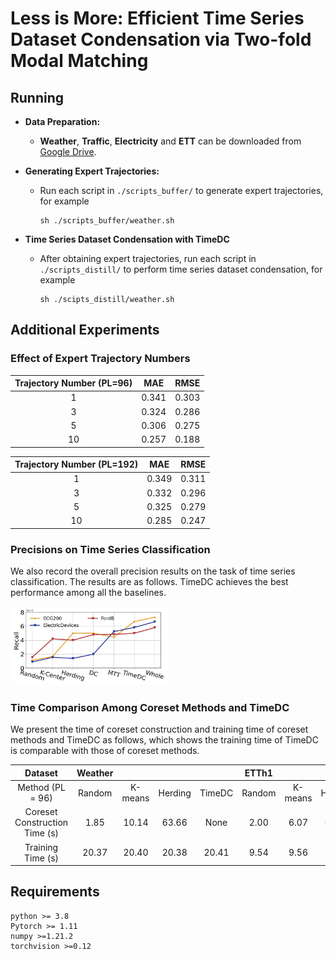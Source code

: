 # Less is More: Efficient Time Series Dataset Condensation via Two-fold Modal Matching

## Running
- **Data Preparation:**
  - **Weather**, **Traffic**, **Electricity** and **ETT** can be downloaded from [Google Drive](https://drive.google.com/drive/folders/1ZOYpTUa82_jCcxIdTmyr0LXQfvaM9vIy).

- **Generating Expert Trajectories:**
  - Run each script in ```./scripts_buffer/``` to generate expert trajectories, for example
    ```
    sh ./scripts_buffer/weather.sh
    ```

- **Time Series Dataset Condensation with TimeDC**
  - After obtaining expert trajectories, run each script in ```./scripts_distill/``` to perform time series dataset condensation, for example
    ```
    sh ./scipts_distill/weather.sh
    ```

## Additional Experiments

### Effect of Expert Trajectory Numbers
| Trajectory Number (PL=96)     | MAE     | RMSE    |
|:-----------------------------:|:-------:|:-------:|
|        1                      |  0.341  | 0.303   |
|        3                      |  0.324  | 0.286   |
|        5                      |  0.306  | 0.275   |
|        10                     |  0.257  | 0.188   |

| Trajectory Number (PL=192)     | MAE     | RMSE    |
|:-----------------------------:|:-------:|:-------:|
|        1                      |  0.349  | 0.311   |
|        3                      |  0.332  | 0.296   |
|        5                      |  0.325  | 0.279   |
|        10                     |  0.285  | 0.247   |

### Precisions on Time Series Classification
We also record the overall precision results on the task of time series classification. The results are as follows. TimeDC achieves the best performance among all the baselines. 

<img src="precision.png" width="50%" height="50%">


### Time Comparison Among Coreset Methods and TimeDC
We present the time of coreset construction and training time of coreset methods and TimeDC as follows, which shows the training time of TimeDC is comparable with those of coreset methods.

|            Dataset            | Weather |         |         |        |  ETTh1 |         |         |        |
|:-----------------------------:|:-------:|:-------:|:-------:|:------:|:------:|:-------:|:-------:|:------:|
|        Method (PL = 96)       |  Random | K-means | Herding | TimeDC | Random | K-means | Herding | TimeDC |
| Coreset Construction Time (s) |   1.85  |  10.14  |  63.66  |  None  |  2.00  |   6.07  |  69.01  |  None  |
|       Training Time (s)       |  20.37  |  20.40  |  20.38  |  20.41 |  9.54  |   9.56  |   9.55  |  9.56  |

## Requirements
```
python >= 3.8
Pytorch >= 1.11
numpy >=1.21.2
torchvision >=0.12
```
